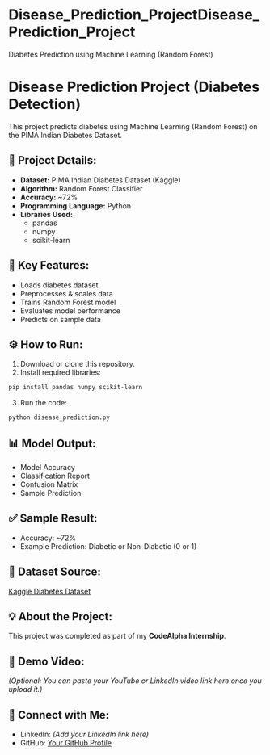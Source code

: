 # Disease_Prediction_ProjectDisease_Prediction_Project
Diabetes Prediction using Machine Learning (Random Forest)
# Disease Prediction Project (Diabetes Detection)

This project predicts diabetes using Machine Learning (Random Forest) on the PIMA Indian Diabetes Dataset.

## 📂 Project Details:
- **Dataset:** PIMA Indian Diabetes Dataset (Kaggle)
- **Algorithm:** Random Forest Classifier
- **Accuracy:** ~72%
- **Programming Language:** Python
- **Libraries Used:**  
  - pandas  
  - numpy  
  - scikit-learn  

## 🔑 Key Features:
- Loads diabetes dataset  
- Preprocesses & scales data  
- Trains Random Forest model  
- Evaluates model performance  
- Predicts on sample data  

## ⚙️ How to Run:
1. Download or clone this repository.
2. Install required libraries:
```bash
pip install pandas numpy scikit-learn
```
3. Run the code:
```bash
python disease_prediction.py
```

## 📊 Model Output:
- Model Accuracy  
- Classification Report  
- Confusion Matrix  
- Sample Prediction  

## ✅ Sample Result:
- Accuracy: ~72%  
- Example Prediction: Diabetic or Non-Diabetic (0 or 1)

## 📄 Dataset Source:
[Kaggle Diabetes Dataset](https://www.kaggle.com/datasets/uciml/pima-indians-diabetes-database)

## 💡 About the Project:
This project was completed as part of my **CodeAlpha Internship**.

## 🎥 Demo Video:
*(Optional: You can paste your YouTube or LinkedIn video link here once you upload it.)*

## 🔗 Connect with Me:
- LinkedIn: *(Add your LinkedIn link here)*
- GitHub: [Your GitHub Profile](https://github.com/your-username)
